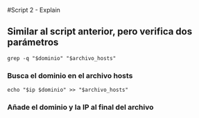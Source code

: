 #Script 2 - Explain
## Similar al script anterior, pero verifica dos parámetros

```Ubuntu
grep -q "$dominio" "$archivo_hosts"
```
### Busca el dominio en el archivo hosts

```Ubuntu
echo "$ip $dominio" >> "$archivo_hosts"
```
### Añade el dominio y la IP al final del archivo
